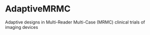 # AdaptiveMRMC
Adaptive designs in Multi-Reader Multi-Case (MRMC) clinical trials               of imaging devices
